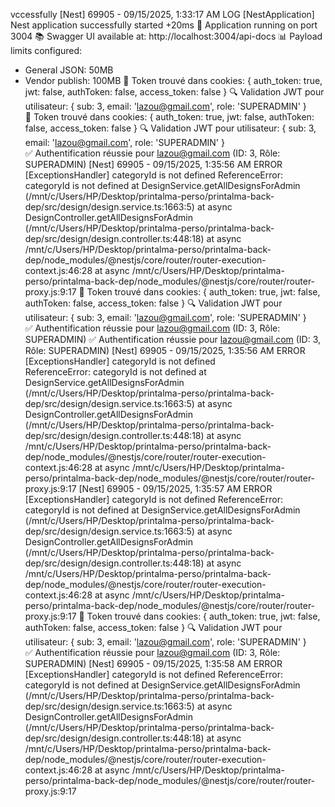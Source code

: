 vccessfully
[Nest] 69905  - 09/15/2025, 1:33:17 AM     LOG [NestApplication] Nest application successfully started +20ms
🚀 Application running on port 3004
📚 Swagger UI available at: http://localhost:3004/api-docs
📊 Payload limits configured:
   - General JSON: 50MB
   - Vendor publish: 100MB
🍪 Token trouvé dans cookies: { auth_token: true, jwt: false, authToken: false, access_token: false }
🔍 Validation JWT pour utilisateur: { sub: 3, email: 'lazou@gmail.com', role: 'SUPERADMIN' }       
🍪 Token trouvé dans cookies: { auth_token: true, jwt: false, authToken: false, access_token: false }
🔍 Validation JWT pour utilisateur: { sub: 3, email: 'lazou@gmail.com', role: 'SUPERADMIN' }       
✅ Authentification réussie pour lazou@gmail.com (ID: 3, Rôle: SUPERADMIN)
[Nest] 69905  - 09/15/2025, 1:35:56 AM   ERROR [ExceptionsHandler] categoryId is not defined
ReferenceError: categoryId is not defined
    at DesignService.getAllDesignsForAdmin (/mnt/c/Users/HP/Desktop/printalma-perso/printalma-back-dep/src/design/design.service.ts:1663:5)
    at async DesignController.getAllDesignsForAdmin (/mnt/c/Users/HP/Desktop/printalma-perso/printalma-back-dep/src/design/design.controller.ts:448:18)
    at async /mnt/c/Users/HP/Desktop/printalma-perso/printalma-back-dep/node_modules/@nestjs/core/router/router-execution-context.js:46:28
    at async /mnt/c/Users/HP/Desktop/printalma-perso/printalma-back-dep/node_modules/@nestjs/core/router/router-proxy.js:9:17
🍪 Token trouvé dans cookies: { auth_token: true, jwt: false, authToken: false, access_token: false }
🔍 Validation JWT pour utilisateur: { sub: 3, email: 'lazou@gmail.com', role: 'SUPERADMIN' }       
✅ Authentification réussie pour lazou@gmail.com (ID: 3, Rôle: SUPERADMIN)
✅ Authentification réussie pour lazou@gmail.com (ID: 3, Rôle: SUPERADMIN)
[Nest] 69905  - 09/15/2025, 1:35:56 AM   ERROR [ExceptionsHandler] categoryId is not defined       
ReferenceError: categoryId is not defined
    at DesignService.getAllDesignsForAdmin (/mnt/c/Users/HP/Desktop/printalma-perso/printalma-back-dep/src/design/design.service.ts:1663:5)
    at async DesignController.getAllDesignsForAdmin (/mnt/c/Users/HP/Desktop/printalma-perso/printalma-back-dep/src/design/design.controller.ts:448:18)
    at async /mnt/c/Users/HP/Desktop/printalma-perso/printalma-back-dep/node_modules/@nestjs/core/router/router-execution-context.js:46:28
    at async /mnt/c/Users/HP/Desktop/printalma-perso/printalma-back-dep/node_modules/@nestjs/core/router/router-proxy.js:9:17
[Nest] 69905  - 09/15/2025, 1:35:57 AM   ERROR [ExceptionsHandler] categoryId is not defined
ReferenceError: categoryId is not defined
    at DesignService.getAllDesignsForAdmin (/mnt/c/Users/HP/Desktop/printalma-perso/printalma-back-dep/src/design/design.service.ts:1663:5)
    at async DesignController.getAllDesignsForAdmin (/mnt/c/Users/HP/Desktop/printalma-perso/printalma-back-dep/src/design/design.controller.ts:448:18)
    at async /mnt/c/Users/HP/Desktop/printalma-perso/printalma-back-dep/node_modules/@nestjs/core/router/router-execution-context.js:46:28
    at async /mnt/c/Users/HP/Desktop/printalma-perso/printalma-back-dep/node_modules/@nestjs/core/router/router-proxy.js:9:17
🍪 Token trouvé dans cookies: { auth_token: true, jwt: false, authToken: false, access_token: false }
🔍 Validation JWT pour utilisateur: { sub: 3, email: 'lazou@gmail.com', role: 'SUPERADMIN' }       
✅ Authentification réussie pour lazou@gmail.com (ID: 3, Rôle: SUPERADMIN)
[Nest] 69905  - 09/15/2025, 1:35:58 AM   ERROR [ExceptionsHandler] categoryId is not defined
ReferenceError: categoryId is not defined
    at DesignService.getAllDesignsForAdmin (/mnt/c/Users/HP/Desktop/printalma-perso/printalma-back-dep/src/design/design.service.ts:1663:5)
    at async DesignController.getAllDesignsForAdmin (/mnt/c/Users/HP/Desktop/printalma-perso/printalma-back-dep/src/design/design.controller.ts:448:18)
    at async /mnt/c/Users/HP/Desktop/printalma-perso/printalma-back-dep/node_modules/@nestjs/core/router/router-execution-context.js:46:28
    at async /mnt/c/Users/HP/Desktop/printalma-perso/printalma-back-dep/node_modules/@nestjs/core/router/router-proxy.js:9:17